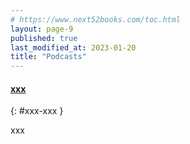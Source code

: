 ```yaml
---
# https://www.next52books.com/toc.html
layout: page-9
published: true
last_modified_at: 2023-01-20
title: "Podcasts"
---
```


#### [xxx](#xxx)

{: #xxx-xxx }

xxx

<br />
